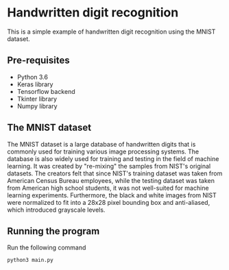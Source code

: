 # Handwritten digit recognition

This is a simple example of handwritten digit recognition using the MNIST dataset.

## Pre-requisites

- Python 3.6
- Keras library
- Tensorflow backend
- Tkinter library
- Numpy library

## The MNIST dataset

The MNIST dataset is a large database of handwritten digits that is commonly used for training various image processing systems. The database is also widely used for training and testing in the field of machine learning. It was created by "re-mixing" the samples from NIST's original datasets. The creators felt that since NIST's training dataset was taken from American Census Bureau employees, while the testing dataset was taken from American high school students, it was not well-suited for machine learning experiments. Furthermore, the black and white images from NIST were normalized to fit into a 28x28 pixel bounding box and anti-aliased, which introduced grayscale levels.

## Running the program

Run the following command

```bash
python3 main.py
```
